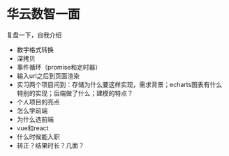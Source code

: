 # 华云数智一面

复盘一下，自我介绍

- 数字格式转换
- 深拷贝
- 事件循环（promise和定时器）
- 输入url之后到页面渲染
- 实习两个项目问到：存储为什么要这样实现，需求背景；echarts图表有什么特别的实现；后端做了什么；建模的特点？
- 个人项目的亮点
- 怎么学前端
- 为什么选前端
- vue和react
- 什么时候能入职
- 转正？结果时长？几面？

